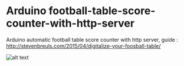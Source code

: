 # Arduino football-table-score-counter-with-http-server
Arduino automatic football table score counter with http server, guide : http://stevenbreuls.com/2015/04/digitalize-your-foosball-table/

![alt text](https://i1.wp.com/stevenbreuls.com/wp-content/uploads/2015/04/diyArduinoFoosballHeader.jpg "Header")

